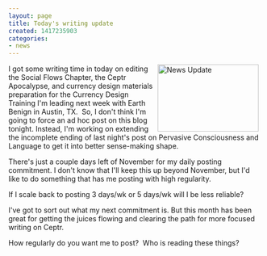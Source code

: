 ```yaml
---
layout: page
title: Today's writing update
created: 1417235903
categories:
- news
---
```

<p><img alt="News Update" src="http://www.artbrock.com{{ site.urlimg }}update.jpg" style="width: 200px; height: 133px; float: right; margin-left: 8px; margin-right: 8px;">I got some writing time in today on editing the Social Flows Chapter, the Ceptr Apocalypse, and currency design materials preparation for the Currency Design Training I'm leading next week with Earth Benign in Austin, TX. &nbsp;So, I don't think I'm going to force an ad hoc post on this blog tonight. Instead, I'm working on extending the incomplete ending of last night's post on Pervasive Consciousness and Language to get it into better sense-making shape.</p><p>There's just a couple days left of November for my daily posting commitment. I don't know that I'll keep this up beyond November, but I'd like to do something that has me posting with high regularity.</p><p><!--break--></p><p>If I scale back to posting 3 days/wk or 5 days/wk will I be less reliable?</p><p>I've got to sort out what my next commitment is. But this month has been great for getting the juices flowing and clearing the path for more focused writing on Ceptr.</p><p>How regularly do you want me to post? &nbsp;Who is reading these things?</p>
